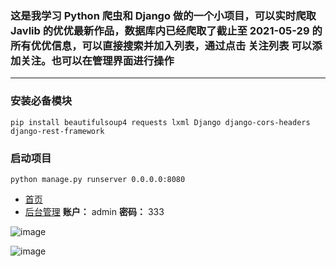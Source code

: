 ### 这是我学习 Python 爬虫和 Django 做的一个小项目，可以实时爬取 Javlib 的优优最新作品，数据库内已经爬取了截止至 2021-05-29 的所有优优信息，可以直接搜索并加入列表，通过点击 关注列表 可以添加关注。也可以在管理界面进行操作



---



### 安装必备模块

```shell
pip install beautifulsoup4 requests lxml Django django-cors-headers django-rest-framework
```



### 启动项目

```shell
python manage.py runserver 0.0.0.0:8080
```



* [首页](http://localhost:8000)
* [后台管理](http://localhost:8000/admin)   **账户：** admin  **密码：** 333

![image](https://user-images.githubusercontent.com/33934935/120342755-aa694300-c32a-11eb-92f7-22e2f2ffba42.png)

![image](https://user-images.githubusercontent.com/33934935/120343071-f9af7380-c32a-11eb-95a4-6a0dc7cf658a.png)
